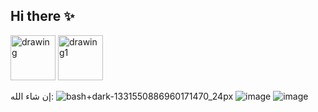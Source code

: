 ## Hi there ✨

<img src="https://github.com/user-attachments/assets/cedac5d8-2888-4c5f-a98c-eac89193a6f6" alt="drawing" width="72"/> <img src="https://github.com/user-attachments/assets/fbd190fe-bae9-4125-bc04-2b26c12777f4" alt="drawing1" width="72"/>

إن شاء الله:
![bash+dark-1331550886960171470_24px](https://github.com/user-attachments/assets/a2d81c16-4518-4ae6-a6c4-4d53efe09b4d) ![image](https://github.com/user-attachments/assets/01b16a19-8e10-4824-bf00-aefb8dba425f) ![image](https://github.com/user-attachments/assets/4b65bda7-df4d-4878-8fa1-e10f63330893) 





<!--
**W1S30F001/W1S30F001** is a ✨ _special_ ✨ repository because its `README.md` (this file) appears on your GitHub profile.

Here are some ideas to get you started:

- 🔭 I’m currently working on ...
- 🌱 I’m currently learning ...
- 👯 I’m looking to collaborate on ...
- 🤔 I’m looking for help with ...
- 💬 Ask me about ...
- 📫 How to reach me: ...
- 😄 Pronouns: ...
- ⚡ Fun fact: ...
-->
